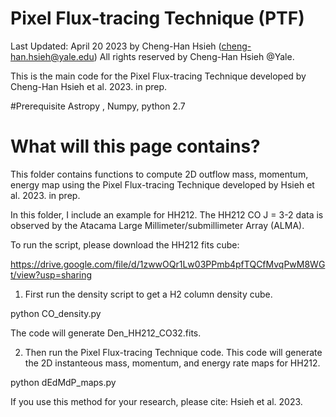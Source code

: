 # Pixel Flux-tracing Technique (PTF)
Last Updated: April 20 2023 by Cheng-Han Hsieh (cheng-han.hsieh@yale.edu) 
All rights reserved by Cheng-Han Hsieh @Yale.

This is the main code for the Pixel Flux-tracing Technique developed by Cheng-Han Hsieh et al. 2023. in prep.

#Prerequisite
Astropy , Numpy, python 2.7

# What will this page contains? 
This folder contains functions to compute 2D outflow mass, momentum, energy map using the Pixel Flux-tracing Technique developed by Hsieh et al. 2023. in prep.


In this folder, I include an example for HH212. The HH212 CO J = 3-2 data is observed by the Atacama Large Millimeter/submillimeter Array (ALMA).

To run the script, please download the HH212 fits cube: 

https://drive.google.com/file/d/1zwwOQr1Lw03PPmb4pfTQCfMvqPwM8WGt/view?usp=sharing

1. First run the density script to get a H2 column density cube. 

python CO_density.py

The code will generate Den_HH212_CO32.fits. 

2. Then run the Pixel Flux-tracing Technique code. This code will generate the 2D instanteous mass, momentum, and energy rate maps for HH212. 

python dEdMdP_maps.py


If you use this method for your research, please cite: Hsieh et al. 2023. 
